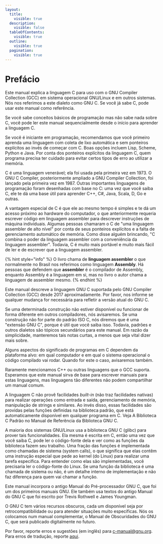 ```yaml
---
layout:
  title:
    visible: true
  description:
    visible: false
  tableOfContents:
    visible: true
  outline:
    visible: true
  pagination:
    visible: true
---
```


# Prefácio

Este manual explica a linguagem C para uso com o GNU Compiler Collection (GCC) em sistema operacional GNU/Linux e em outros sistemas. Nós nos referimos a este dialeto como GNU C. Se você já sabe C, pode usar este manual como referência.

Se você sabe conceitos básicos de programação mas não sabe nada sobre C, você pode ler este manual sequencialmente desde o início para aprender a linguagem C.

Se você é iniciante em programação, recomendamos que você primeiro aprenda uma linguagem com coleta de lixo automática e sem ponteiros explícitos ao invés de começar com C. Boas opções incluem Lisp, Scheme, Python e Java. Por conta dos ponteiros explícitos da linguagem C, quem programa precisa ter cuidado para evitar certos tipos de erro ao utilizar a memória.

C é uma linguagem venerável; ela foi usada pela primeira vez em 1973. O GNU C Compiler, posteriormente ampliado a GNU Compiler Collection, foi lançado pela primeira vez em 1987. Outras importantes linguagens de programação foram desenhadas com base no C: uma vez que você saiba C, ele te dá uma base útil para aprender C++, C#, Java, Scala, D, Go e outras.

A vantagem especial de C é que ele ao mesmo tempo é simples e te dá um acesso próximo ao hardware do computador, o que anteriormente requeria escrever código em linguagem assembler para descrever instruções de máquina individuais. Algumas pessoas chamaram o C de "uma linguagem assembler de alto nível" por conta de seus ponteiros explícitos e a falta de gerenciamento automático de memória. Como disse alguém brincando, "C combina o poder da linguagem assembler com a conveniência da linguagem assembler". Todavia, C é muito mais portável e muito mais fácil de ler e de escrever que a linguagem assembler.

{% hint style="info" %}
O livro chama de **linguagem assembler** o que normalmente no Brasil nos referimos como linguagem **Assembly**. Há pessoas que defendem que **assembler** é o compilador de Assembly, enquanto Assembly é a linguagem em si, mas no livro o autor chama a linguagem de assembler mesmo.
{% endhint %}

Este manual descreve a linguagem GNU C suportada pelo GNU Compiler Collection (GCC) desde 2017 aproximadamente. Por favor, nos informe se qualquer mudança for necessária para refletir a versão atual do GNU C.

Se uma determinada construção não estiver disponível ou funcionar de forma diferente em outros compiladores, nós avisaremos. Se uma construção não for parte do padrão ISO C, nós diremos que é uma "extensão GNU C", porque é útil que você saiba isso. Todavia, padrões e outros dialetos são tópicos secundários para este manual. Em razão da simplicidade, manteremos tais notas curtas, a menos que seja vital dizer mais sobre.

Alguns aspectos do significado de programas em C dependem da plataforma alvo: em qual computador e em qual o sistema operacional o código compilado vai rodar. Quando for este o caso, avisaremos também.

Raramente mencionamos C++ ou outras linguagens que o GCC suporta. Esperamos que este manual sirva de base para escrever manuais para estas linguagens, mas linguagens tão diferentes não podem compartilhar um manual comum.

A linguagem C não provê facilidades _built-in_ (não traz facilidades nativas) para realizar operações como entrada e saída, gerenciamento de memória, manipulação de strings e similares. Ao invés disso, essas facilidades são providas pelas funções definidas na biblioteca padrão, que está automaticamente disponível em qualquer programa em C. Veja A Biblioteca C Padrão no Manual de Referência da Biblioteca GNU C.

A maioria dos sistemas GNU/Linux usa a biblioteca GNU C (glibc) para prover tais funcionalidades. Ela mesma é escrita em C, então uma vez que você saiba C, pode ler o código-fonte dela e ver como as funções da biblioteca fazem seu trabalho. Uma fração das funções é implementada como chamadas de sistema (system calls), o que significa que elas contêm uma instrução especial que pede ao kernel (do Linux) para realizar uma tarefa específica. Para entender como elas são implementadas, você precisaria ler o código-fonte do Linux. Se uma função da biblioteca é uma chamada de sistema ou não, é um detalhe interno de implementação e não faz diferença para quem vai chamar a função.

Este manual incorpora o antigo Manual do Pré-processador GNU C, que foi um dos primeiros manuais GNU. Ele também usa textos do antigo Manual do GNU C que foi escrito por Trevis Rothwell e James Youngman.

O GNU C tem vários recursos obscuros, cada um disponível seja por retrocompatibilidade ou para atender situações muito específicas. Nós os colocamos num manual complementar, o Manual de Obscuridades do GNU C, que será publicado digitalmente no futuro.

Por favor, reporte erros e sugestões (em inglês) para c-manual@gnu.org. Para erros de tradução, reporte [aqui](https://www.mentebinaria.com.br/contact).
